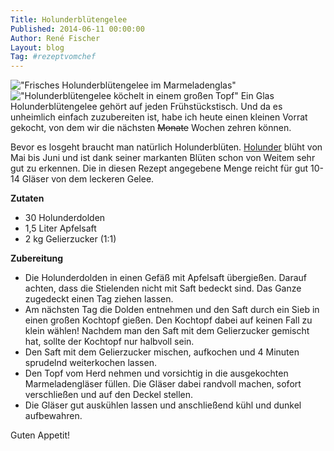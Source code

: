 ```yaml
---
Title: Holunderblütengelee
Published: 2014-06-11 00:00:00
Author: René Fischer
Layout: blog
Tag: #rezeptvomchef
---
```

!["Frisches Holunderblütengelee im Marmeladenglas"](2014-06-11-14-28-29.jpg)
!["Holunderblütengelee köchelt in einem großen Topf"](2014-06-11-12-28-29.jpg)
Ein Glas Holunderblütengelee gehört auf jeden Frühstückstisch. Und da es unheimlich einfach zuzubereiten ist, habe ich heute einen kleinen Vorrat gekocht, von dem wir die nächsten <del>Monate</del> Wochen zehren können.

Bevor es losgeht braucht man natürlich Holunderblüten. [Holunder](https://de.wikipedia.org/wiki/Holunder) blüht von Mai bis Juni und ist dank seiner markanten Blüten schon von Weitem sehr gut zu erkennen. Die in diesen Rezept angegebene Menge reicht für gut 10-14 Gläser von dem leckeren Gelee.

**Zutaten**

* 30 Holunderdolden
* 1,5 Liter Apfelsaft
* 2 kg Gelierzucker (1:1)

**Zubereitung**

* Die Holunderdolden in einen Gefäß mit Apfelsaft übergießen. Darauf achten, dass die Stielenden nicht mit Saft bedeckt sind. Das Ganze zugedeckt einen Tag ziehen lassen.
* Am nächsten Tag die Dolden entnehmen und den Saft durch ein Sieb in einen großen Kochtopf gießen. Den Kochtopf dabei auf keinen Fall zu klein wählen! Nachdem man den Saft mit dem Gelierzucker gemischt hat, sollte der Kochtopf nur halbvoll sein.
* Den Saft mit dem Gelierzucker mischen, aufkochen und 4 Minuten sprudelnd weiterkochen lassen.
* Den Topf vom Herd nehmen und vorsichtig in die ausgekochten Marmeladengläser füllen. Die Gläser dabei randvoll machen, sofort verschließen und auf den Deckel stellen.
* Die Gläser gut auskühlen lassen und anschließend kühl und dunkel aufbewahren.

Guten Appetit!
